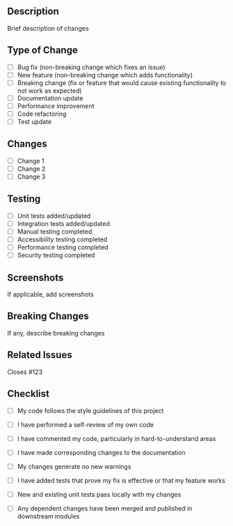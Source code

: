 ## Description
Brief description of changes

## Type of Change
- [ ] Bug fix (non-breaking change which fixes an issue)
- [ ] New feature (non-breaking change which adds functionality)
- [ ] Breaking change (fix or feature that would cause existing functionality to not work as expected)
- [ ] Documentation update
- [ ] Performance improvement
- [ ] Code refactoring
- [ ] Test update

## Changes
- [ ] Change 1
- [ ] Change 2
- [ ] Change 3

## Testing
- [ ] Unit tests added/updated
- [ ] Integration tests added/updated
- [ ] Manual testing completed
- [ ] Accessibility testing completed
- [ ] Performance testing completed
- [ ] Security testing completed

## Screenshots
If applicable, add screenshots

## Breaking Changes
If any, describe breaking changes

## Related Issues
Closes #123

## Checklist
- [ ] My code follows the style guidelines of this project
- [ ] I have performed a self-review of my own code
- [ ] I have commented my code, particularly in hard-to-understand areas
- [ ] I have made corresponding changes to the documentation
- [ ] My changes generate no new warnings
- [ ] I have added tests that prove my fix is effective or that my feature works
- [ ] New and existing unit tests pass locally with my changes
- [ ] Any dependent changes have been merged and published in downstream modules

